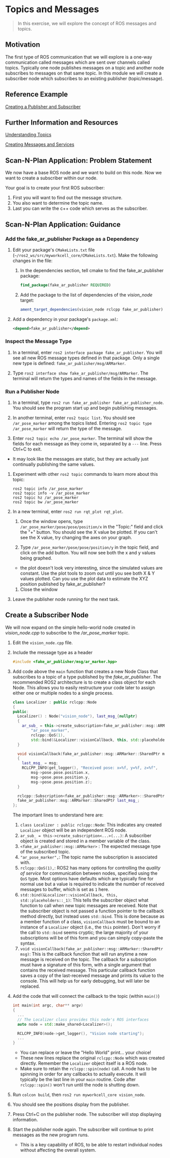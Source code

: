 # Topics and Messages
>In this exercise, we will explore the concept of ROS messages and topics.

## Motivation
The first type of ROS communication that we will explore is a one-way communication called messages which are sent over channels called topics. Typically one node publishes messages on a topic and another node subscribes to messages on that same topic. In this module we will create a subscriber node which subscribes to an existing publisher (topic/message).

## Reference Example

[Creating a Publisher and Subscriber](https://index.ros.org/doc/ros2/Tutorials/Writing-A-Simple-Cpp-Publisher-And-Subscriber)

## Further Information and Resources

[Understanding Topics](https://index.ros.org/doc/ros2/Tutorials/Topics/Understanding-ROS2-Topics)

[Creating Messages and Services](https://index.ros.org/doc/ros2/Tutorials/Custom-ROS2-Interfaces)

## Scan-N-Plan Application: Problem Statement
We now have a base ROS node and we want to build on this node. Now we want to create a subscriber within our node.

Your goal is to create your first ROS subscriber:
  1. First you will want to find out the message structure.
  1. You also want to determine the topic name.
  1. Last you can write the c++ code which serves as the subscriber.

## Scan-N-Plan Application: Guidance
### Add the fake_ar_publisher Package as a Dependency

1. Edit your package's `CMakeLists.txt` file (`~/ros2_ws/src/myworkcell_core/CMakeLists.txt`).  Make the following changes in the file: 

   1. In the dependencies section, tell cmake to find the fake_ar_publisher package:

      ``` cmake
      find_package(fake_ar_publisher REQUIRED)
      ```

   1. Add the package to the list of dependencies of the _vision_node_ target:

      ``` cmake
      ament_target_dependencies(vision_node rclcpp fake_ar_publisher)
      ```

1. Add a dependency in your package's `package.xml`:

   ```xml
   <depend>fake_ar_publisher</depend>
   ```

### Inspect the Message Type

1. In a terminal, enter `ros2 interface package fake_ar_publisher`.  You will see all new ROS message types defined in that package. Only a single new type is defined: `fake_ar_publisher/msg/ARMarker`.

1. Type `ros2 interface show fake_ar_publisher/msg/ARMarker`.  The terminal will return the types and names of the fields in the message.

### Run a Publisher Node

1. In a terminal, type `ros2 run fake_ar_publisher fake_ar_publisher_node`. You should see the program start up and begin publishing messages.

1. In another terminal, enter `ros2 topic list`.  You should see `/ar_pose_marker` among the topics listed. Entering `ros2 topic type /ar_pose_marker` will return the type of the message.

1. Enter `ros2 topic echo /ar_pose_marker`. The terminal will show the fields for each message as they come in, separated by a `---` line.  Press Ctrl+C to exit.
  * It may look like the messages are static, but they are actually just continually publishing the same values.
  
1. Experiment with other `ros2 topic` commands to learn more about this topic:

   ```
   ros2 topic info /ar_pose_marker
   ros2 topic info -v /ar_pose_marker
   ros2 topic hz /ar_pose_marker
   ros2 topic bw /ar_pose_marker
   ```

1. In a new terminal, enter `ros2 run rqt_plot rqt_plot`.

   1. Once the window opens, type `/ar_pose_marker/pose/pose/position/x` in the "Topic:" field and click the "+" button. You should see the X value be plotted. If you can't see the X value, try changing the axes on your graph.

   1. Type `/ar_pose_marker/pose/pose/position/y` in the topic field, and click on the add button.  You will now see both the x and y values being graphed.

     * the plot doesn't look very interesting, since the simulated values are constant.  Use the plot tools to zoom out until you see both X & Y values plotted.  Can you use the plot data to estimate the XYZ position published by fake_ar_publisher?

   1. Close the window

1. Leave the publisher node running for the next task.

## Create a Subscriber Node

We will now expand on the simple hello-world node created in _vision_node.cpp_ to subscribe to the _/ar_pose_marker_ topic.

1. Edit the `vision_node.cpp` file.

1. Include the message type as a header

   ``` c++
   #include <fake_ar_publisher/msg/ar_marker.hpp>
   ```

1. Add code above the `main` function that creates a new Node Class that subscribes to a topic of a type published by the _fake_ar_publisher_. The recommended ROS2 architecture is to create a class object for each Node.  This allows you to easily restructure your code later to assign either one or multiple nodes to a single process.

   ``` c++
   class Localizer : public rclcpp::Node
   {
   public:
     Localizer() : Node("vision_node"), last_msg_{nullptr}
     {
       ar_sub_ = this->create_subscription<fake_ar_publisher::msg::ARMarker>(
           "ar_pose_marker",
           rclcpp::QoS(1),
           std::bind(&Localizer::visionCallback, this, std::placeholders::_1));
     }

     void visionCallback(fake_ar_publisher::msg::ARMarker::SharedPtr msg)
     {
       last_msg_ = msg;
       RCLCPP_INFO(get_logger(), "Received pose: x=%f, y=%f, z=%f",
           msg->pose.pose.position.x,
           msg->pose.pose.position.y,
           msg->pose.pose.position.z);
     }

     rclcpp::Subscription<fake_ar_publisher::msg::ARMarker>::SharedPtr ar_sub_;
     fake_ar_publisher::msg::ARMarker::SharedPtr last_msg_;
   };
   ```

   The important lines to understand here are:

   1. `class Localizer : public rclcpp::Node`: This indicates any created `Localizer` object will be an independent ROS node.
   1. `ar_sub_ = this->create_subscription<...>(...)`: A subscriber object is created and stored in a member variable of the class.
   1. `<fake_ar_publisher::msg::ARMarker>` : The expected message type of the subscribed topic.
   1. `"ar_pose_marker",`: The topic name the subscription is associated with.
   1. `rclcpp::QoS(1),`: ROS2 has many options for controlling the _quality of service_ for communication between nodes, specified using the `QoS` type. Most options have defaults which are typically fine for normal use but a value is required to indicate the number of received messages to buffer, which is set as `1` here.
   1. `std::bind(&Localizer::visionCallback, this, std::placeholders::_1)`: This tells the subscriber object what function to call when new topic messages are received.  Note that the subscriber object is not passed a function pointer to the callback method directly, but instead uses `std::bind`. This is done because as a member function of a class, `visionCallback` must be bound to an instance of a `Localizer` object (i.e., the `this` pointer). Don't worry if the call to `std::bind` seems cryptic; the large majority of your subscriptions will be of this form and you can simply copy-paste the syntax.
   1. `void visionCallback(fake_ar_publisher::msg::ARMarker::SharedPtr msg)`: This is the callback function that will run anytime a new message is received on the topic. The callback for a subscription must have a signature of this form, with a single argument that contains the received message.  This particular callback function saves a copy of the last-received message and prints its value to the console.  This will help us for early debugging, but will later be replaced.

1. Add the code that will connect the callback to the topic (within `main()`)

   ``` c++
   int main(int argc, char** argv)
   {
     ...
     // The Localizer class provides this node's ROS interfaces
     auto node = std::make_shared<Localizer>();

     RCLCPP_INFO(node->get_logger(), "Vision node starting");
     ...
   }
   ```
 
   * You can replace or leave the "Hello World" print... your choice!
   * These new lines replace the original `rclcpp::Node` which was created directly. Remember the `Localizer` object itself is a ROS node.
   * Make sure to retain the `rclcpp::spin(node)` call. A node has to be spinning in order for any callbacks to actually execute. It will typically be the last line in your `main` routine.  Code after `rclcpp::spin()` won't run until the node is shutting down.

1. Run `colcon build`, then `ros2 run myworkcell_core vision_node`.

1. You should see the positions display from the publisher.

1. Press Ctrl+C on the publisher node.  The subscriber will stop displaying information.

1. Start the publisher node again. The subscriber will continue to print messages as the new program runs.

   * This is a key capability of ROS, to be able to restart individual nodes without affecting the overall system.

<!-- TODO: add the ROS2 equivalent of this back in

1. In a new terminal, type `ros2 run rqt_graph rqt_graph`. You should see a window similar to the one below:

<p align="center"><img src=../../_static/simple_rqt_graph.png/></p>

   * The rectangles in the the window show the topics currently available on the system.
   * The ovals are ROS nodes.
   * Arrows leaving the node indicate the topics the node publishes, and arrows entering the node indicate the topics the node subscribes to.
-->
